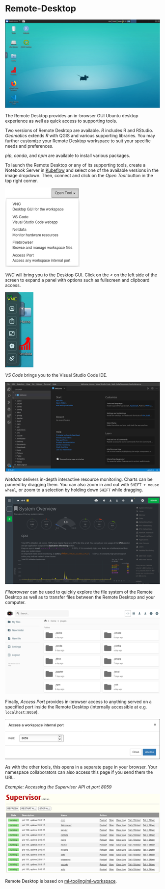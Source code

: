 # Remote-Desktop

![The Remote Desktop](../images/rd_desktop.png)

The Remote Desktop provides an in-browser GUI Ubuntu desktop experience as well
as quick access to supporting tools.

Two versions of Remote Desktop are available. _R_ includes R and RStudio.
_Geomatics_ extends _R_ with QGIS and various supporting libraries. You may
further customize your Remote Desktop workspace to suit your specific needs and
preferences.

_pip_, _conda_, and _npm_ are available to install various packages.

To launch the Remote Desktop or any of its supporting tools, create a Notebook
Server in [Kubeflow](./Kubeflow.md) and select one of the available versions in
the image dropdown. Then, connect and click on the _Open Tool_ button in the top
right corner.

![Open Tool](../images/rd_open_tools.png)

_VNC_ will bring you to the Desktop GUI. Click on the < on the left side of the
screen to expand a panel with options such as fullscreen and clipboard access.

![NoVNC Panel](../images/rd_novnc_panel.png)

_VS Code_ brings you to the Visual Studio Code IDE.

![VS Code](../images/rd_vs_code.png)

_Netdata_ delivers in-depth interactive resource monitoring. Charts can be
panned by dragging them. You can also zoom in and out with
`SHIFT + mouse wheel`, or zoom to a selection by holding down `SHIFT` while
dragging.

![Netdata](../images/rd_netdata.png)

_Filebrowser_ can be used to quickly explore the file system of the Remote
Desktop as well as to transfer files between the Remote Desktop and your
computer.

![Filebrowser](../images/rd_filebrowser.png)

Finally, _Access Port_ provides in-browser access to anything served on a
specified port inside the Remote Desktop (internally accessible at e.g.
`localhost:8059`).

![Access Port](../images/rd_access_port.png)

As with the other tools, this opens in a separate page in your browser. Your
namespace collaborators can also access this page if you send them the URL.

_Example: Accessing the Supervisor API at port 8059_

![Supervisor API](../images/rd_supervisor.png)

Remote Desktop is based on
[ml-tooling/ml-workspace](https://github.com/ml-tooling/ml-workspace).
